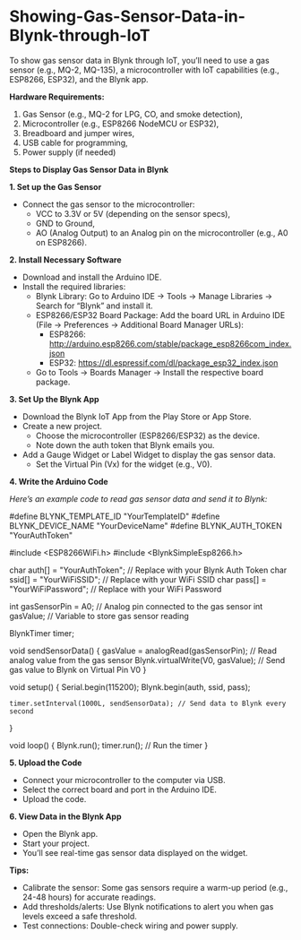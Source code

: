 # Showing-Gas-Sensor-Data-in-Blynk-through-IoT
To show gas sensor data in Blynk through IoT, you’ll need to use a gas sensor (e.g., MQ-2, MQ-135), a microcontroller with IoT capabilities (e.g., ESP8266, ESP32), and the Blynk app. 


**Hardware Requirements:**
1. Gas Sensor (e.g., MQ-2 for LPG, CO, and smoke detection),
2. Microcontroller (e.g., ESP8266 NodeMCU or ESP32),
3. Breadboard and jumper wires,
4. USB cable for programming,
5. Power supply (if needed)


**Steps to Display Gas Sensor Data in Blynk**
  
**1. Set up the Gas Sensor**
- Connect the gas sensor to the microcontroller:
  - VCC to 3.3V or 5V (depending on the sensor specs),
  - GND to Ground,
  - AO (Analog Output) to an Analog pin on the microcontroller (e.g., A0 on ESP8266).
  
**2. Install Necessary Software**
- Download and install the Arduino IDE.
- Install the required libraries:
  - Blynk Library: Go to Arduino IDE → Tools → Manage Libraries → Search for “Blynk” and install it.
  - ESP8266/ESP32 Board Package: Add the board URL in Arduino IDE (File → Preferences → Additional Board Manager URLs):
    - ESP8266: http://arduino.esp8266.com/stable/package_esp8266com_index.json
    - ESP32: https://dl.espressif.com/dl/package_esp32_index.json
  - Go to Tools → Boards Manager → Install the respective board package.

**3. Set Up the Blynk App**
- Download the Blynk IoT App from the Play Store or App Store.
- Create a new project.
  - Choose the microcontroller (ESP8266/ESP32) as the device.
  - Note down the auth token that Blynk emails you.
- Add a Gauge Widget or Label Widget to display the gas sensor data.
  - Set the Virtual Pin (Vx) for the widget (e.g., V0).

**4. Write the Arduino Code**

_Here’s an example code to read gas sensor data and send it to Blynk:_

#define BLYNK_TEMPLATE_ID "YourTemplateID"
#define BLYNK_DEVICE_NAME "YourDeviceName"
#define BLYNK_AUTH_TOKEN "YourAuthToken"
  
  #include <ESP8266WiFi.h>
  #include <BlynkSimpleEsp8266.h>
  
  char auth[] = "YourAuthToken"; // Replace with your Blynk Auth Token
  char ssid[] = "YourWiFiSSID";  // Replace with your WiFi SSID
  char pass[] = "YourWiFiPassword"; // Replace with your WiFi Password
  
  int gasSensorPin = A0; // Analog pin connected to the gas sensor
  int gasValue;          // Variable to store gas sensor reading
  
  BlynkTimer timer;
  
  void sendSensorData() {
    gasValue = analogRead(gasSensorPin); // Read analog value from the gas sensor
    Blynk.virtualWrite(V0, gasValue);   // Send gas value to Blynk on Virtual Pin V0
  }
  
  void setup() {
    Serial.begin(115200);
    Blynk.begin(auth, ssid, pass);
    
    timer.setInterval(1000L, sendSensorData); // Send data to Blynk every second
  }
  
  void loop() {
    Blynk.run();
    timer.run(); // Run the timer
  }

**5. Upload the Code**
- Connect your microcontroller to the computer via USB.
- Select the correct board and port in the Arduino IDE.
- Upload the code.

**6. View Data in the Blynk App**
- Open the Blynk app.
- Start your project.
- You’ll see real-time gas sensor data displayed on the widget.

**Tips:**
- Calibrate the sensor: Some gas sensors require a warm-up period (e.g., 24-48 hours) for accurate readings.
- Add thresholds/alerts: Use Blynk notifications to alert you when gas levels exceed a safe threshold.
- Test connections: Double-check wiring and power supply.

